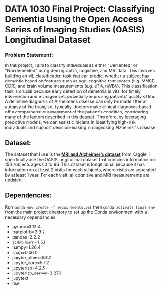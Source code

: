 # DATA 1030 Final Project: Classifying Dementia Using the Open Access Series of Imaging Studies (OASIS) Longitudinal Dataset
### Problem Statement: 
In this project, I aim to classify individuals as either "Demented" or "Nondemented" using demographic, cognitive, and MRI data. This involves building an ML classification task that can predict whether a subject has dementia based on features such as age, cognitive test scores (e.g. MMSE, CDR), and brain volume measurements (e.g. eTIV, nWBV). This classification task is crucial because early detection of dementia is vital for timely intervention and management, potentially improving patients' quality of life. A definitive diagnosis of Alzheimer's disease can only be made after an autopsy of the brain, so, typically, doctors make clinical diagnoses based off a comprehensive assessment of the patient's condition, considering many of the factors described in this dataset. Therefore, by leveraging predictive models, we can assist clinicians in identifying high-risk individuals and support decision-making in diagnosing Alzheimer's disease.

## Dataset: 
The dataset that I use is the [**MRI and Alzheimer's dataset**](https://www.kaggle.com/datasets/jboysen/mri-and-alzheimers/data) from Kaggle. I specifically use the OASIS longitudinal dataset that contains information on 150 subjects ages 60 to 96. This dataset is longitudinal because it has information on at least 2 visits for each subjects, where visits are separated by at least 1 year. For each visit, all cognitive and MRI measurements are updated.

## Dependencies: 
Run `conda env create -f requirements.yml` then `conda activate final_env` from the main project directory to set up the Conda environment with all necessary dependencies.

  - python=3.12.4
  - matplotlib=3.9.2
  - pandas=2.2.2
  - scikit-learn=1.5.1
  - numpy=1.26.4                                                                            
  - shap=0.46.0
  - jupyter_client=8.6.2
  - jupyter_core=5.7.2
  - jupyterlab=4.2.5
  - jupyterlab_server=2.27.3
  - jupytext
  - rise
